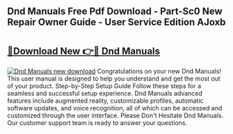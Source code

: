 ## Dnd Manuals Free Pdf Download - Part-Sc0 New Repair Owner Guide - User Service Edition AJoxb

# <h2><a href="http://bc35549.oget.top/?id=Dnd+Manuals">🔗Download New 👉🔴 Dnd Manuals</a></h2>

[![Dnd Manuals new download](https://i.imgur.com/5g1atiW.png)](http://bc35549.oget.top/?id=Dnd+Manuals)
Congratulations on your new Dnd Manuals! This user manual is designed to help you understand and get the most out of your product. Step-by-Step Setup Guide Follow these steps for a seamless and successful setup experience. Dnd Manuals advanced features include augmented reality, customizable profiles, automatic software updates, and voice recognition, all of which can be accessed and customized through the user interface. Please Don't Hesitate Dnd Manuals. Our customer support team is ready to answer your questions.
